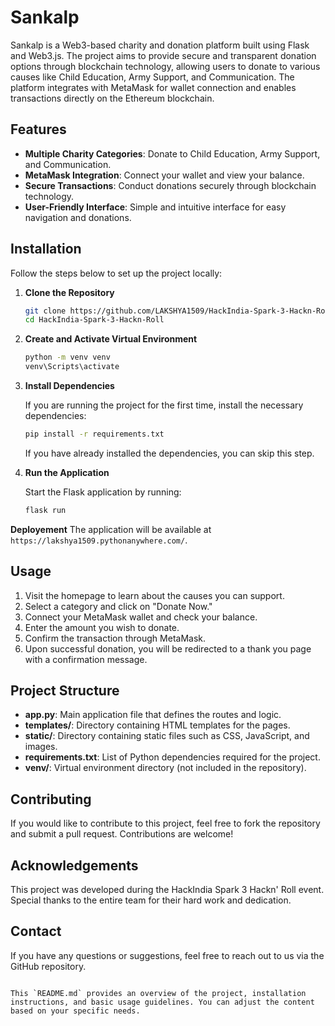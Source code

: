 # Sankalp

Sankalp is a Web3-based charity and donation platform built using Flask and Web3.js. The project aims to provide secure and transparent donation options through blockchain technology, allowing users to donate to various causes like Child Education, Army Support, and Communication. The platform integrates with MetaMask for wallet connection and enables transactions directly on the Ethereum blockchain.

## Features

- **Multiple Charity Categories**: Donate to Child Education, Army Support, and Communication.
- **MetaMask Integration**: Connect your wallet and view your balance.
- **Secure Transactions**: Conduct donations securely through blockchain technology.
- **User-Friendly Interface**: Simple and intuitive interface for easy navigation and donations.

## Installation

Follow the steps below to set up the project locally:

1. **Clone the Repository**

   ```bash
   git clone https://github.com/LAKSHYA1509/HackIndia-Spark-3-Hackn-Roll.git
   cd HackIndia-Spark-3-Hackn-Roll
   ```

2. **Create and Activate Virtual Environment**

   ```bash
   python -m venv venv
   venv\Scripts\activate
   ```

3. **Install Dependencies**

   If you are running the project for the first time, install the necessary dependencies:

   ```bash
   pip install -r requirements.txt
   ```

   If you have already installed the dependencies, you can skip this step.

4. **Run the Application**

   Start the Flask application by running:

   ```bash
   flask run
   ```

**Deployement**
   The application will be available at `https://lakshya1509.pythonanywhere.com/`.

## Usage

1. Visit the homepage to learn about the causes you can support.
2. Select a category and click on "Donate Now."
3. Connect your MetaMask wallet and check your balance.
4. Enter the amount you wish to donate.
5. Confirm the transaction through MetaMask.
6. Upon successful donation, you will be redirected to a thank you page with a confirmation message.

## Project Structure

- **app.py**: Main application file that defines the routes and logic.
- **templates/**: Directory containing HTML templates for the pages.
- **static/**: Directory containing static files such as CSS, JavaScript, and images.
- **requirements.txt**: List of Python dependencies required for the project.
- **venv/**: Virtual environment directory (not included in the repository).

## Contributing

If you would like to contribute to this project, feel free to fork the repository and submit a pull request. Contributions are welcome!


## Acknowledgements

This project was developed during the HackIndia Spark 3 Hackn' Roll event. Special thanks to the entire team for their hard work and dedication.

## Contact

If you have any questions or suggestions, feel free to reach out to us via the GitHub repository.

```

This `README.md` provides an overview of the project, installation instructions, and basic usage guidelines. You can adjust the content based on your specific needs.
